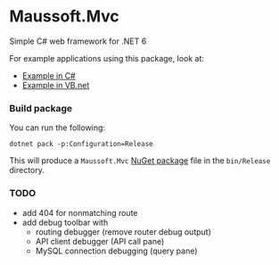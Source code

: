 # Maussoft.Mvc

Simple C# web framework for .NET 6

For example applications using this package, look at:

- [Example in C#](https://github.com/maussoft/mvc-example-cs)
- [Example in VB.net](https://github.com/maussoft/mvc-example-vb)

### Build package

You can run the following:

    dotnet pack -p:Configuration=Release
    
This will produce a `Maussoft.Mvc` [NuGet package](https://www.nuget.org/packages/Maussoft.Mvc/0.9.2) file in the `bin/Release` directory.

### TODO

- add 404 for nonmatching route 
- add debug toolbar with
  - routing debugger (remove router debug output)
  - API client debugger (API call pane)
  - MySQL connection debugging (query pane)
